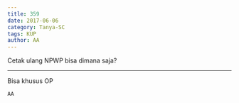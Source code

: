 ```yaml
---
title: 359
date: 2017-06-06
category: Tanya-SC
tags: KUP
author: AA
---
```


Cetak ulang NPWP bisa dimana saja?

---

Bisa khusus OP

`AA`
